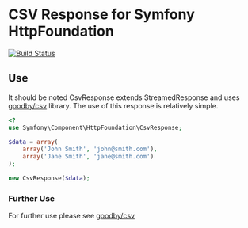 # CSV Response for Symfony HttpFoundation
[![Build Status](https://travis-ci.org/jrschumacher/symfony-component-httpfoundation-csvresponse.png)](https://travis-ci.org/jrschumacher/symfony-component-httpfoundation-csvresponse)

## Use

It should be noted CsvResponse extends StreamedResponse and uses [goodby/csv](https://github.com/goodby/csv) library. The use of this response is relatively simple. 

``` php
<?
use Symfony\Component\HttpFoundation\CsvResponse;

$data = array(
    array('John Smith', 'john@smith.com'),
    array('Jane Smith', 'jane@smith.com')
);

new CsvResponse($data);

```

### Further Use

For further use please see [goodby/csv](https://github.com/goodby/csv)